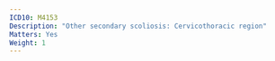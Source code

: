 ```yaml
---
ICD10: M4153
Description: "Other secondary scoliosis: Cervicothoracic region"
Matters: Yes
Weight: 1
---
```

